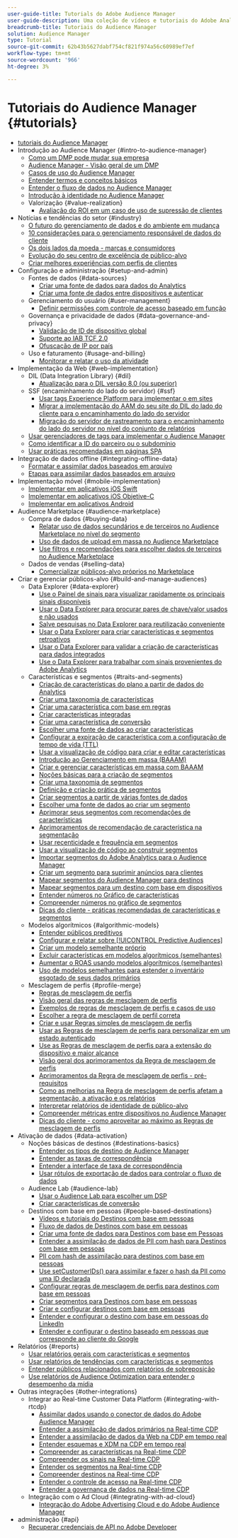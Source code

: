 ```yaml
---
user-guide-title: Tutorials do Adobe Audience Manager
user-guide-description: Uma coleção de vídeos e tutoriais do Adobe Analytics.
breadcrumb-title: Tutoriais do Audience Manager
solution: Audience Manager
type: Tutorial
source-git-commit: 62b43b5627dabf754cf821f974a56c60989ef7ef
workflow-type: tm+mt
source-wordcount: '966'
ht-degree: 3%

---
```



# Tutoriais do Audience Manager {#tutorials}

+ [tutoriais do Audience Manager](overview.md)
+ Introdução ao Audience Manager {#intro-to-audience-manager}
   + [Como um DMP pode mudar sua empresa](intro-to-audience-manager/how-a-dmp-can-change-your-business.md)
   + [Audience Manager - Visão geral de um DMP](intro-to-audience-manager/audience-manager-overview-of-a-dmp.md)
   + [Casos de uso do Audience Manager](intro-to-audience-manager/audience-manager-use-cases.md)
   + [Entender termos e conceitos básicos](intro-to-audience-manager/understanding-basic-terms-and-concepts-in-audience-manager.md)
   + [Entender o fluxo de dados no Audience Manager](intro-to-audience-manager/understanding-the-data-flow-in-audience-manager.md)
   + [Introdução à identidade no Audience Manager](intro-to-audience-manager/introduction-to-identity-in-audience-manager.md)
   + Valorização {#value-realization}
      + [Avaliação do ROI em um caso de uso de supressão de clientes](intro-to-audience-manager/value-realization/measuring-roi-in-a-customer-suppression-use-case.md)
+ Notícias e tendências do setor {#industry}
   + [O futuro do gerenciamento de dados e do ambiente em mudança](https://experienceleague.adobe.com/docs/platform-learn/tutorials/industry/the-future-of-data-management-and-the-changing-environment.html)
   + [10 considerações para o gerenciamento responsável de dados do cliente](https://experienceleague.adobe.com/docs/platform-learn/tutorials/privacy/ten-considerations-for-responsible-customer-data-management.html)
   + [Os dois lados da moeda - marcas e consumidores](https://experienceleague.adobe.com/docs/platform-learn/tutorials/industry/brands-vs-consumers.html)
   + [Evolução do seu centro de excelência de público-alvo](https://experienceleague.adobe.com/docs/platform-learn/tutorials/industry/evolving-your-audience-center-of-excellence.html)
   + [Criar melhores experiências com perfis de clientes](https://experienceleague.adobe.com/docs/platform-learn/tutorials/industry/building-better-experiences-with-customer-profiles.html)
+ Configuração e administração {#setup-and-admin}
   + Fontes de dados {#data-sources}
      + [Criar uma fonte de dados para dados do Analytics](setup-and-admin/data-sources/create-a-data-source-for-analytics-data.md)
      + [Criar uma fonte de dados entre dispositivos e autenticar](setup-and-admin/data-sources/creating-a-cross-device-data-source-and-authenticating.md)
   + Gerenciamento do usuário {#user-management}
      + [Definir permissões com controle de acesso baseado em função](setup-and-admin/user-management/setting-permissions-with-role-based-access-control.md)
   + Governança e privacidade de dados {#data-governance-and-privacy}
      + [Validação de ID de dispositivo global](setup-and-admin/data-governance-and-privacy/global-device-id-validation.md)
      + [Suporte ao IAB TCF 2.0](setup-and-admin/data-governance-and-privacy/iab-tcf-support.md)
      + [Ofuscação de IP por país](setup-and-admin/data-governance-and-privacy/ip-obfuscation-by-country.md)
   + Uso e faturamento {#usage-and-billing}
      + [Monitorar e relatar o uso da atividade](setup-and-admin/usage-and-billing/monitoring-and-reporting-on-activity-usage.md)
+ Implementação da Web {#web-implementation}
   + DIL (Data Integration Library) {#dil}
      + [Atualização para o DIL versão 8.0 (ou superior)](web-implementation/dil/updating-to-dil-version-8-0-or-greater.md)
   + SSF (encaminhamento do lado do servidor) {#ssf}
      + [Usar tags Experience Platform para implementar o em sites](https://experienceleague.adobe.com/docs/launch-learn/implementing-in-websites-with-launch/index.html?lang=en)
      + [Migrar a implementação do AAM do seu site do DIL do lado do cliente para o encaminhamento do lado do servidor](web-implementation/ssf/migrating-your-site-implementation-from-client-side-dil-to-server-side-forwarding.md)
      + [Migração do servidor de rastreamento para o encaminhamento do lado do servidor no nível do conjunto de relatórios](web-implementation/ssf/migrating-from-tracking-server-to-report-suite-level-server-side-forwarding.md)
   + [Usar gerenciadores de tags para implementar o Audience Manager](web-implementation/using-tag-managers-to-implement-audience-manager.md)
   + [Como identificar a ID do parceiro ou o subdomínio](web-implementation/how-to-identify-your-partner-id-or-subdomain.md)
   + [Usar práticas recomendadas em páginas SPA](web-implementation/using-best-practices-on-spa-pages-when-sending-data-to-aam.md)
+ Integração de dados offline {#integrating-offline-data}
   + [Formatar e assimilar dados baseados em arquivo](integrating-offline-data/formatting-and-ingesting-file-based-data.md)
   + [Etapas para assimilar dados baseados em arquivo](integrating-offline-data/steps-for-ingesting-file-based-data.md)
+ Implementação móvel {#mobile-implementation}
   + [Implementar em aplicativos iOS Swift](https://experienceleague.adobe.com/docs/launch-learn/implementing-in-mobile-ios-swift-apps-with-launch/index.html?lang=en)
   + [Implementar em aplicativos iOS Objetive-C](https://experienceleague.adobe.com/docs/launch-learn/implementing-in-mobile-ios-objective-c-apps-with-launch/index.html?lang=en)
   + [Implementar em aplicativos Android](https://experienceleague.adobe.com/docs/launch-learn/implementing-in-mobile-android-apps-with-launch/index.html?lang=en)
+ Audience Marketplace {#audience-marketplace}
   + Compra de dados {#buying-data}
      + [Relatar uso de dados secundários e de terceiros no Audience Marketplace no nível do segmento](audience-marketplace/buying-data/reporting-2nd-and-3rd-party-data-usage-in-the-audience-marketplace-at-the-segment-level.md)
      + [Uso de dados de upload em massa no Audience Marketplace](audience-marketplace/buying-data/bulk-uploading-data-usage-into-the-audience-marketplace.md)
      + [Use filtros e recomendações para escolher dados de terceiros no Audience Marketplace](audience-marketplace/buying-data/using-filters-and-recommendations-to-choose-3rd-party-data-in-audience-marketplace.md)
   + Dados de vendas {#selling-data}
      + [Comercializar públicos-alvo próprios no Marketplace](audience-marketplace/selling-data/commercialize-owned-audiences-on-marketplace.md)
+ Criar e gerenciar públicos-alvo {#build-and-manage-audiences}
   + Data Explorer {#data-explorer}
      + [Use o Painel de sinais para visualizar rapidamente os principais sinais disponíveis](build-and-manage-audiences/data-explorer/using-the-signals-dashboard-to-quickly-view-top-available-signals.md)
      + [Usar o Data Explorer para procurar pares de chave/valor usados e não usados](build-and-manage-audiences/data-explorer/using-data-explorer-to-search-for-used-and-unused-key-value-pairs.md)
      + [Salve pesquisas no Data Explorer para reutilização conveniente](build-and-manage-audiences/data-explorer/saving-searches-in-data-explorer-for-convenience-in-re-use.md)
      + [Usar o Data Explorer para criar características e segmentos retroativos](build-and-manage-audiences/data-explorer/using-data-explorer-to-create-retroactive-traits-and-segments.md)
      + [Usar o Data Explorer para validar a criação de características para dados integrados](build-and-manage-audiences/data-explorer/using-data-explorer-to-validate-trait-creation-for-your-onboarded-data.md)
      + [Use o Data Explorer para trabalhar com sinais provenientes do Adobe Analytics](build-and-manage-audiences/data-explorer/using-data-explorer-to-work-with-signals-coming-from-adobe-analytics.md)
   + Características e segmentos {#traits-and-segments}
      + [Criação de características do plano a partir de dados do Analytics](build-and-manage-audiences/traits-and-segments/planning-trait-creation-from-analytics-data.md)
      + [Criar uma taxonomia de características](build-and-manage-audiences/traits-and-segments/creating-a-trait-taxonomy.md)
      + [Criar uma característica com base em regras](build-and-manage-audiences/traits-and-segments/creating-rule-based-traits.md)
      + [Criar características integradas](build-and-manage-audiences/traits-and-segments/creating-onboarded-traits.md)
      + [Criar uma característica de conversão](build-and-manage-audiences/traits-and-segments/creating-conversion-traits.md)
      + [Escolher uma fonte de dados ao criar características](build-and-manage-audiences/traits-and-segments/choosing-a-data-source-when-creating-traits.md)
      + [Configurar a expiração de característica com a configuração de tempo de vida (TTL)](build-and-manage-audiences/traits-and-segments/configuring-trait-expiration-with-the-time-to-live-ttl-setting.md)
      + [Usar a visualização de código para criar e editar características](build-and-manage-audiences/traits-and-segments/using-code-view-to-create-and-edit-traits.md)
      + [Introdução ao Gerenciamento em massa (BAAAM)](build-and-manage-audiences/traits-and-segments/introduction-to-bulk-management-baaam.md)
      + [Criar e gerenciar características em massa com BAAAM](build-and-manage-audiences/traits-and-segments/creating-and-managing-traits-in-bulk-with-baaam.md)
      + [Noções básicas para a criação de segmentos](build-and-manage-audiences/traits-and-segments/the-basics-of-creating-segments.md)
      + [Criar uma taxonomia de segmentos](build-and-manage-audiences/traits-and-segments/creating-a-segment-taxonomy.md)
      + [Definição e criação prática de segmentos](build-and-manage-audiences/traits-and-segments/practical-segment-definition-and-creation.md)
      + [Criar segmentos a partir de várias fontes de dados](build-and-manage-audiences/traits-and-segments/creating-segments-from-multiple-data-sources.md)
      + [Escolher uma fonte de dados ao criar um segmento](build-and-manage-audiences/traits-and-segments/choosing-a-data-source-when-creating-a-segment.md)
      + [Aprimorar seus segmentos com recomendações de características](build-and-manage-audiences/traits-and-segments/enhancing-your-segments-with-trait-recommendations.md)
      + [Aprimoramentos de recomendação de característica na segmentação](build-and-manage-audiences/traits-and-segments/trait-recommendation-enhancements-in-the-segment-builder.md)
      + [Usar recenticidade e frequência em segmentos](build-and-manage-audiences/traits-and-segments/using-recency-and-frequency-in-segments.md)
      + [Usar a visualização de código ao construir segmentos](build-and-manage-audiences/traits-and-segments/using-code-view-when-building-segments.md)
      + [Importar segmentos do Adobe Analytics para o Audience Manager](build-and-manage-audiences/traits-and-segments/import-aa-segments-into-aam.md)
      + [Criar um segmento para suprimir anúncios para clientes](build-and-manage-audiences/traits-and-segments/building-a-segment-to-suppress-ads-to-customers.md)
      + [Mapear segmentos do Audience Manager para destinos](build-and-manage-audiences/traits-and-segments/mapping-audience-manager-segments-to-destinations.md)
      + [Mapear segmentos para um destino com base em dispositivos](build-and-manage-audiences/traits-and-segments/mapping-segments-to-a-device-based-destination.md)
      + [Entender números no Gráfico de características](build-and-manage-audiences/traits-and-segments/understanding-numbers-in-the-trait-graph.md)
      + [Compreender números no gráfico de segmentos](build-and-manage-audiences/traits-and-segments/understanding-numbers-in-the-segment-graph.md)
      + [Dicas do cliente - práticas recomendadas de características e segmentos](build-and-manage-audiences/traits-and-segments/customer-tips-traits-and-segments-best-practices.md)
   + Modelos algorítmicos {#algorithmic-models}
      + [Entender públicos preditivos](build-and-manage-audiences/algorithmic-models/understanding-predictive-audiences.md)
      + [Configurar e relatar sobre [!UICONTROL Predictive Audiences]](build-and-manage-audiences/algorithmic-models/configure-and-report-on-predictive-audiences.md)
      + [Criar um modelo semelhante próprio](build-and-manage-audiences/algorithmic-models/creating-a-first-party-look-alike-model.md)
      + [Excluir características em modelos algorítmicos (semelhantes)](build-and-manage-audiences/algorithmic-models/excluding-traits-in-algorithmic-look-alike-models.md)
      + [Aumentar o ROAS usando modelos algorítmicos (semelhantes)](build-and-manage-audiences/algorithmic-models/increase-roas-by-using-algorithmic-look-alike-models.md)
      + [Uso de modelos semelhantes para estender o inventário esgotado de seus dados primários](build-and-manage-audiences/algorithmic-models/using-look-alike-models-to-extend-sold-out-inventory-from-your-1st-party-data.md)
   + Mesclagem de perfis {#profile-merge}
      + [Regras de mesclagem de perfis](build-and-manage-audiences/profile-merge/profile-merge.md)
      + [Visão geral das regras de mesclagem de perfis](build-and-manage-audiences/profile-merge/overview-of-profile-merge-rules.md)
      + [Exemplos de regras de mesclagem de perfis e casos de uso](build-and-manage-audiences/profile-merge/profile-merge-rule-examples-and-use-cases.md)
      + [Escolher a regra de mesclagem de perfil correta](build-and-manage-audiences/profile-merge/choosing-the-right-profile-merge-rule.md)
      + [Criar e usar Regras simples de mesclagem de perfis](build-and-manage-audiences/profile-merge/creating-and-using-simple-profile-merge-rules.md)
      + [Usar as Regras de mesclagem de perfis para personalizar em um estado autenticado](build-and-manage-audiences/profile-merge/using-profile-merge-rules-to-personalize-in-an-authenticated-state.md)
      + [Use as Regras de mesclagem de perfis para a extensão do dispositivo e maior alcance](build-and-manage-audiences/profile-merge/using-profile-merge-rules-for-device-extension-and-increased-reach.md)
      + [Visão geral dos aprimoramentos da Regra de mesclagem de perfis](build-and-manage-audiences/profile-merge/overview-of-profile-merge-rule-enhancements.md)
      + [Aprimoramentos da Regra de mesclagem de perfis - pré-requisitos](build-and-manage-audiences/profile-merge/profile-merge-rule-enhancements-pre-requisites.md)
      + [Como as melhorias na Regra de mesclagem de perfis afetam a segmentação, a ativação e os relatórios](build-and-manage-audiences/profile-merge/how-profile-merge-rule-enhancements-impact-segmentation-activation-and-reporting.md)
      + [Interpretar relatórios de identidade de público-alvo](build-and-manage-audiences/profile-merge/interpret-audience-identity-reporting.md)
      + [Compreender métricas entre dispositivos no Audience Manager](build-and-manage-audiences/profile-merge/understanding-cross-device-metrics-in-audience-manager.md)
      + [Dicas do cliente - como aproveitar ao máximo as Regras de mesclagem de perfis](build-and-manage-audiences/profile-merge/customer-tips-getting-the-most-out-of-profile-merge-rules.md)
+ Ativação de dados {#data-activation}
   + Noções básicas de destinos {#destinations-basics}
      + [Entender os tipos de destino de Audience Manager](data-activation/destinations-basics/understanding-audience-manager-destination-types.md)
      + [Entender as taxas de correspondência](data-activation/destinations-basics/understanding-match-rates.md)
      + [Entender a interface de taxa de correspondência](data-activation/destinations-basics/understanding-the-match-rate-interface-in-audience-manager.md)
      + [Usar rótulos de exportação de dados para controlar o fluxo de dados](data-activation/destinations-basics/using-data-export-labels-to-control-data-flow.md)
   + Audience Lab {#audience-lab}
      + [Usar o Audience Lab para escolher um DSP](data-activation/audience-lab/using-audience-lab-to-choose-a-dsp.md)
      + [Criar características de conversão](https://experienceleague.adobe.com/docs/audience-manager-learn/tutorials/build-and-manage-audiences/traits-and-segments/creating-conversion-traits.html)
   + Destinos com base em pessoas {#people-based-destinations}
      + [Vídeos e tutoriais do Destinos com base em pessoas](data-activation/people-based-destinations/pbd.md)
      + [Fluxo de dados de Destinos com base em pessoas](data-activation/people-based-destinations/people-based-destinations-data-flow.md)
      + [Criar uma fonte de dados para Destinos com base em Pessoas](data-activation/people-based-destinations/creating-a-data-source-for-people-based-destinations.md)
      + [Entender a assimilação de dados de PII com hash para Destinos com base em pessoas](data-activation/people-based-destinations/understanding-hashed-pii-data-ingestion-for-people-based-destinations.md)
      + [PII com hash de assimilação para destinos com base em pessoas](data-activation/people-based-destinations/ingesting-hashed-pii-for-people-based-destinations.md)
      + [Use setCustomerIDs() para assimilar e fazer o hash da PII como uma ID declarada](data-activation/people-based-destinations/using-setcustomerids-to-ingest-and-hash-pii-as-a-declared-id.md)
      + [Configurar regras de mesclagem de perfis para destinos com base em pessoas](data-activation/people-based-destinations/configuring-profile-merge-rules-for-people-based-destinations.md)
      + [Criar segmentos para Destinos com base em pessoas](data-activation/people-based-destinations/creating-segments-for-people-based-destinations.md)
      + [Criar e configurar destinos com base em pessoas](data-activation/people-based-destinations/create-and-configure-people-based-destinations.md)
      + [Entender e configurar o destino com base em pessoas do LinkedIn](data-activation/people-based-destinations/understanding-and-configuring-the-linkedin-pbd.md)
      + [Entender e configurar o destino baseado em pessoas que corresponde ao cliente do Google](data-activation/people-based-destinations/understanding-and-configuring-the-google-customer-match-pbd.md)
+ Relatórios {#reports}
   + [Usar relatórios gerais com características e segmentos](reports/using-general-reports-with-traits-and-segments.md)
   + [Usar relatórios de tendências com características e segmentos](reports/using-trended-reports-with-traits-and-segments.md)
   + [Entender públicos relacionados com relatórios de sobreposição](reports/understand-related-audiences-with-overlap-reports.md)
   + [Use relatórios de Audience Optimization para entender o desempenho da mídia](reports/using-audience-optimization-reports-to-understand-media-performance.md)
+ Outras integrações {#other-integrations}
   + Integrar ao Real-time Customer Data Platform {#integrating-with-rtcdp}
      + [Assimilar dados usando o conector de dados do Adobe Audience Manager](https://experienceleague.adobe.com/docs/platform-learn/tutorials/sources/ingest-data-from-aam.html?lang=en#sources)
      + [Entender a assimilação de dados primários na Real-time CDP](other-integrations/integrating-with-rtcdp/rtcdp-1pd-ingestion-for-aam-users.md)
      + [Entender a assimilação de dados da Web na CDP em tempo real](other-integrations/integrating-with-rtcdp/rtcdp-web-ingestion-for-aam-users.md)
      + [Entender esquemas e XDM na CDP em tempo real](other-integrations/integrating-with-rtcdp/rtcdp-schemas-xdm-for-aam-users.md)
      + [Compreender as características na Real-time CDP](other-integrations/integrating-with-rtcdp/rtcdp-traits-for-aam-users.md)
      + [Compreender os sinais na Real-time CDP](other-integrations/integrating-with-rtcdp/rtcdp-signals-for-aam-users.md)
      + [Entender os segmentos na Real-time CDP](other-integrations/integrating-with-rtcdp/rtcdp-segments-for-aam-users.md)
      + [Compreender destinos na Real-time CDP](other-integrations/integrating-with-rtcdp/rtcdp-destinations-for-aam-users.md)
      + [Entender o controle de acesso na Real-time CDP](other-integrations/integrating-with-rtcdp/rtcdp-access-control-for-aam-users.md)
      + [Entender a governança de dados na Real-time CDP](other-integrations/integrating-with-rtcdp/rtcdp-data-gov-for-aam-users.md)
   + Integração com o Ad Cloud {#integrating-with-ad-cloud}
      + [Integração do Adobe Advertising Cloud e do Adobe Audience Manager](other-integrations/integrating-with-ad-cloud/advertising-cloud-and-audience-manager-integration.md)
+ administração {#api}
   + [Recuperar credenciais de API no Adobe Developer](api/retrieve-api-credentials-in-adobe-io.md)
